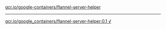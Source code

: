 [gcr.io/google-containers/flannel-server-helper](https://hub.docker.com/r/abcz/flannel-server-helper/tags/) 

----
[gcr.io/google_containers/flannel-server-helper:0.1 √](https://hub.docker.com/r/abcz/flannel-server-helper/tags/)

